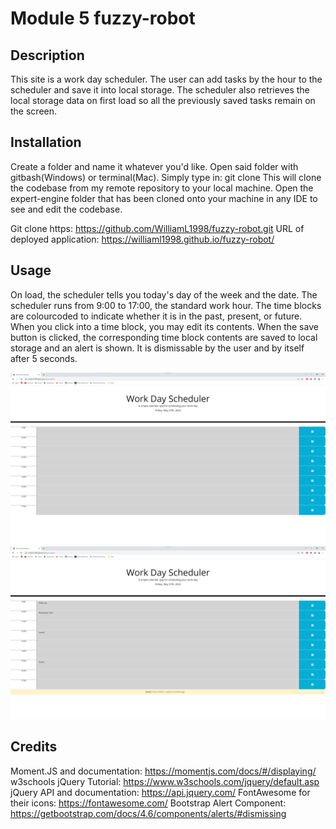# Module 5 fuzzy-robot

## Description
This site is a work day scheduler. The user can add tasks by the hour to the scheduler and save it into local storage. The scheduler also retrieves the local storage data on first load so all the previously saved tasks remain on the screen.

## Installation
Create a folder and name it whatever you'd like. Open said folder with gitbash(Windows) or terminal(Mac). Simply type in: git clone This will clone the codebase from my remote repository to your local machine. Open the expert-engine folder that has been cloned onto your machine in any IDE to see and edit the codebase.

Git clone https: https://github.com/WilliamL1998/fuzzy-robot.git URL of deployed application: https://williaml1998.github.io/fuzzy-robot/

## Usage
On load, the scheduler tells you today's day of the week and the date. The scheduler runs from 9:00 to 17:00, the standard work hour. The time blocks are colourcoded to indicate whether it is in the past, present, or future. When you click into a time block, you may edit its contents. When the save button is clicked, the corresponding time block contents are saved to local storage and an alert is shown. It is dismissable by the user and by itself after 5 seconds.

![Screenshot 1](./assets/images/Screenshot%201.png)
![Screenshot 1](./assets/images/Screenshot%202.png)

## Credits
Moment.JS and documentation: https://momentjs.com/docs/#/displaying/
w3schools jQuery Tutorial: https://www.w3schools.com/jquery/default.asp
jQuery API and documentation: https://api.jquery.com/
FontAwesome for their icons: https://fontawesome.com/
Bootstrap Alert Component: https://getbootstrap.com/docs/4.6/components/alerts/#dismissing